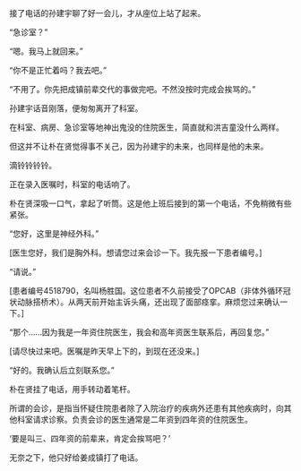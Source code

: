 接了电话的孙建宇聊了好一会儿，才从座位上站了起来。

“急诊室？”

“嗯。我马上就回来。”

“你不是正忙着吗？我去吧。”

“不用了。你先把成镇前辈交代的事做完吧。不然没按时完成会挨骂的。”

孙建宇话音刚落，便匆匆离开了科室。

在科室、病房、急诊室等地神出鬼没的住院医生，简直就和洪吉童没什么两样。

但这并不让朴在贤觉得事不关己，因为孙建宇的未来，也同样是他的未来。

滴铃铃铃铃。

正在录入医嘱时，科室的电话响了。

朴在贤深吸一口气，拿起了听筒。这是他上班后接到的第一个电话，不免稍微有些紧张。

“您好，这里是神经外科。”

[医生您好，我们是胸外科。想请您过来会诊一下。我先报一下患者编号。]

“请说。”

[患者编号4518790，名叫杨胜国。这位患者不久前接受了OPCAB（非体外循环冠状动脉搭桥术）。从两天前开始主诉头痛，还出现了面部痉挛。麻烦您过来确认一下。]

“那个……因为我是一年资住院医生，我会和高年资医生联系后，再回复您。”

[请尽快过来吧。医嘱是昨天早上下的，到现在还没来。]

“好的。我确认后立刻联系您。”

朴在贤挂了电话，用手转动着笔杆。

所谓的会诊，是指当怀疑住院患者除了入院治疗的疾病外还患有其他疾病时，向其他科室请求诊察。负责会诊的医生通常是二年资到四年资的住院医生。

‘要是叫三、四年资的前辈来，肯定会挨骂吧？’

无奈之下，他只好给姜成镇打了电话。